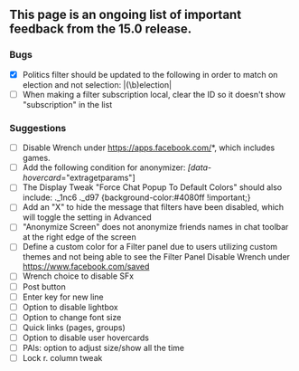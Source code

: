 ## This page is an ongoing list of important feedback from the 15.0 release.

### Bugs

 - [x] Politics filter should be updated to the following in order to match on election and not selection: |(\b)election|
 - [ ] When making a filter subscription local, clear the ID so it doesn't show "subscription" in the list

### Suggestions

 - [ ] Disable Wrench under https://apps.facebook.com/*, which includes games.
 - [ ] Add the following condition for anonymizer: *[data-hovercard*="extragetparams"]
 - [ ] The Display Tweak "Force Chat Popup To Default Colors" should also include: ._1nc6 ._d97 {background-color:#4080ff !important;}
 - [ ] Add an "X" to hide the message that filters have been disabled, which will toggle the setting in Advanced
 - [ ] "Anonymize Screen" does not anonymize friends names in chat toolbar at the right edge of the screen
 - [ ] Define a custom color for a Filter panel due to users utilizing custom themes and not being able to see the Filter Panel
   Disable Wrench under https://www.facebook.com/saved
 - [ ] Wrench choice to disable SFx
 - [ ] Post button
 - [ ] Enter key for new line
 - [ ] Option to disable lightbox
 - [ ] Option to change font size
 - [ ] Quick links (pages, groups)
 - [ ] Option to disable user hovercards
 - [ ] PAIs: option to adjust size/show all the time
 - [ ] Lock r. column tweak
